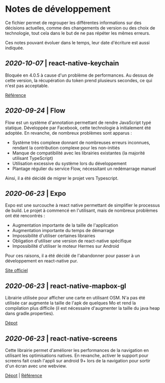 # Notes de développement

Ce fichier permet de regrouper les différentes informations sur des décisions actuelles, comme des changements de version ou des choix de technologie, tout cela dans le but de ne pas répéter les mêmes erreurs.

Ces notes pouvant évoluer dans le temps, leur date d'écriture est aussi indiquée.

## _2020-10-07_ | react-native-keychain

Bloquée en 4.0.5 à cause d'un problème de performances. Au dessus de cette version, la récupération du token prend plusieurs secondes, ce qui n'est pas acceptable.

[Référence](https://github.com/oblador/react-native-keychain/issues/337)

## _2020-09-24_ | Flow

Flow est un système d'annotation permettant de rendre JavaScript typé statique. Développée par Facebook, cette technologie à initialement été adoptée. En revanche, de nombreux problèmes sont apparus :
* Système très complexe donnant de nombreuses erreurs inconnues, rendant la contribution complexe pour les non-initiés
* Manque de compatibilité avec les librairies existantes (la majorité utilisant TypeScript)
* Utilisation excessive du système lors du développement
* Plantage régulier du service Flow, nécessitant un redémarrage manuel

Ainsi, il a été décidé de migrer le projet vers Typescript.

## _2020-06-23_ | Expo

Expo est une surcouche à react native permettant de simplifier le processus de build. Le projet à commencé en l'utilisant, mais de nombreux problèmes ont été rencontrés :
* Augmentation importante de la taille de l'application
* Augmentation importante du temps de démarrage
* Impossibilité d'utiliser certaines librairies
* Obligation d'utiliser une version de react-native spécifique
* Impossibilité d'utiliser le moteur Hermes sur Android

Pour ces raisons, il a été décidé de l'abandonner pour passer à un développement en react-native pur. 

[Site officiel](https://docs.expo.io/)

## _2020-06-23_ | react-native-mapbox-gl

Librairie utilisée pour afficher une carte en utilisant OSM. N'a pas été utilisée car augmente la taille de l'apk de quelques Mo et rend la compilation plus difficile (il est nécessaire d'augmenter la taille du java heap dans gradle.properties).

[Dépot](https://github.com/react-native-mapbox-gl/maps)

## _2020-06-23_ | react-native-screens

Cette librairie permet d'améliorer les performances de la navigation en utilisant les optimisations natives.
En revanche, activer le support pour screens fait crash l'appli sur android 9+ lors de la navigation pour sortir d'un écran avec une webview.

[Dépot](https://github.com/software-mansion/react-native-screens) | [Référence](https://reactnavigation.org/docs/react-native-screens/)

